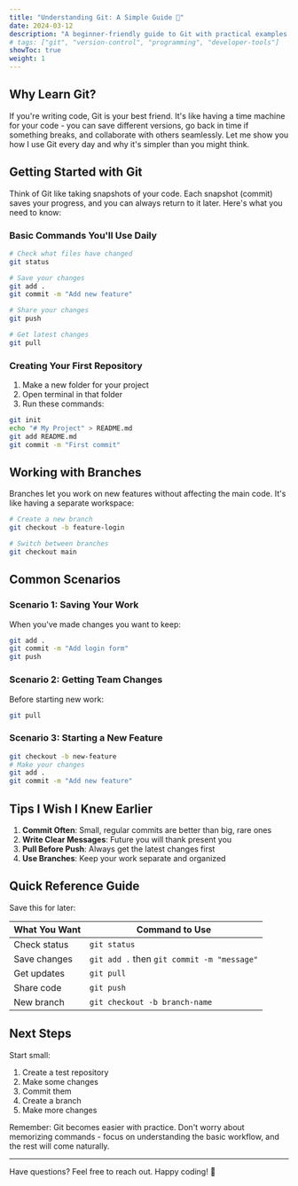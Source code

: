 ```yaml
---
title: "Understanding Git: A Simple Guide 🌱"
date: 2024-03-12
description: "A beginner-friendly guide to Git with practical examples and essential commands"
# tags: ["git", "version-control", "programming", "developer-tools"]
showToc: true
weight: 1
---
```


## Why Learn Git?

If you're writing code, Git is your best friend. It's like having a time machine for your code - you can save different versions, go back in time if something breaks, and collaborate with others seamlessly. Let me show you how I use Git every day and why it's simpler than you might think.

## Getting Started with Git

Think of Git like taking snapshots of your code. Each snapshot (commit) saves your progress, and you can always return to it later. Here's what you need to know:

### Basic Commands You'll Use Daily

```bash
# Check what files have changed
git status

# Save your changes
git add .
git commit -m "Add new feature"

# Share your changes
git push

# Get latest changes
git pull
```

### Creating Your First Repository

  1. Make a new folder for your project
  2. Open terminal in that folder
  3. Run these commands:

   ```bash
   git init
   echo "# My Project" > README.md
   git add README.md
   git commit -m "First commit"
   ```

## Working with Branches

Branches let you work on new features without affecting the main code. It's like having a separate workspace:

```bash
# Create a new branch
git checkout -b feature-login

# Switch between branches
git checkout main
```

## Common Scenarios

### Scenario 1: Saving Your Work

When you've made changes you want to keep:

```bash
git add .
git commit -m "Add login form"
git push
```

### Scenario 2: Getting Team Changes

Before starting new work:

```bash
git pull
```

### Scenario 3: Starting a New Feature

```bash
git checkout -b new-feature
# Make your changes
git add .
git commit -m "Add new feature"
```

## Tips I Wish I Knew Earlier

  1. **Commit Often**: Small, regular commits are better than big, rare ones
  2. **Write Clear Messages**: Future you will thank present you
  3. **Pull Before Push**: Always get the latest changes first
  4. **Use Branches**: Keep your work separate and organized

## Quick Reference Guide

Save this for later:

| What You Want | Command to Use |
|--------------|----------------|
| Check status | `git status` |
| Save changes | `git add .` then `git commit -m "message"` |
| Get updates | `git pull` |
| Share code | `git push` |
| New branch | `git checkout -b branch-name` |

## Next Steps

Start small:

  1. Create a test repository
  2. Make some changes
  3. Commit them
4. Create a branch
5. Make more changes

Remember: Git becomes easier with practice. Don't worry about memorizing commands - focus on understanding the basic workflow, and the rest will come naturally.

---

Have questions? Feel free to reach out. Happy coding! 🚀
